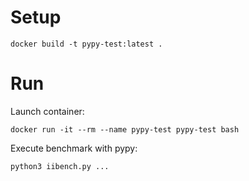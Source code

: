 # Setup
```
docker build -t pypy-test:latest .
```

# Run

Launch container:
```
docker run -it --rm --name pypy-test pypy-test bash
```

Execute benchmark with pypy:
```
python3 iibench.py ...
```
